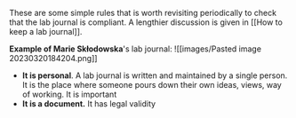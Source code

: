 These are some simple rules that is worth revisiting periodically to check that the lab journal is compliant. A lengthier discussion is given in [[How to keep a lab journal]]. 

**Example of Marie Skłodowska**'s lab journal:
![[images/Pasted image 20230320184204.png]]

- **It is personal**. A lab journal is written and maintained by a single person. It is the place where someone pours down their own ideas, views, way of working. It is important
- **It is a document.** It has legal validity